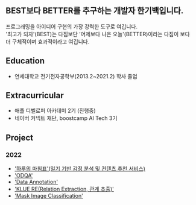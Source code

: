 ## BEST보다 BETTER를 추구하는 개발자 한기백입니다.
프로그래밍을 아이디어 구현의 가장 강력한 도구로 여깁니다.</br>
'최고가 되자'(BEST)는 다짐보단 '어제보다 나은 오늘'(BETTER)이라는 다짐이 보다 더 구체적이며 효과적이라고 여깁니다.

## Education
- 연세대학교 전기전자공학부(2013.2~2021.2) 학사 졸업

## Extracurricular
- 애플 디벨로퍼 아카데미 2기 (진행중)
- 네이버 커넥트 재단, boostcamp AI Tech 3기

## Project
### 2022
- ['하루의 마침표'(일기 기반 감정 분석 및 컨텐츠 추천 서비스)](https://github.com/boostcampaitech3/final-project-level3-nlp-01)
- ['ODQA'](https://github.com/ivorrr987/level2-mrc-level2-nlp-01)
- ['Data Annotation'](https://github.com/ivorrr987/bcai_lv2_pstage_data)
- ['KLUE RE(Relation Extraction, 관계 추출)'](https://github.com/ivorrr987/level2-klue-level2-nlp-01)
- ['Mask Image Classification'](https://github.com/ivorrr987/level1-image-classification-level1-nlp-01)
